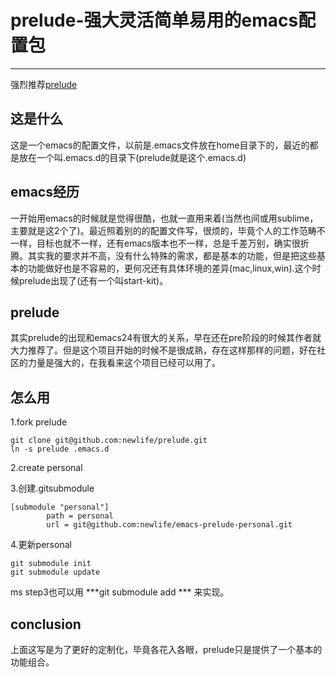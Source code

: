 prelude-强大灵活简单易用的emacs配置包
====

***
强烈推荐[prelude](https://github.com/bbatsov/prelude)

这是什么
-----
这是一个emacs的配置文件，以前是.emacs文件放在home目录下的，最近的都是放在一个叫.emacs.d的目录下(prelude就是这个.emacs.d)


emacs经历
------
一开始用emacs的时候就是觉得很酷，也就一直用来着(当然也间或用sublime，主要就是这2个了)。最近照着别的的配置文件写，很烦的，毕竟个人的工作范畴不一样，目标也就不一样，还有emacs版本也不一样，总是千差万别，确实很折腾。其实我的要求并不高，没有什么特殊的需求，都是基本的功能，但是把这些基本的功能做好也是不容易的，更何况还有具体环境的差异(mac,linux,win).这个时候prelude出现了(还有一个叫start-kit)。


prelude
----
其实prelude的出现和emacs24有很大的关系，早在还在pre阶段的时候其作者就大力推荐了。但是这个项目开始的时候不是很成熟，存在这样那样的问题，好在社区的力量是强大的，在我看来这个项目已经可以用了。

怎么用
----
1.fork prelude  

    git clone git@github.com:newlife/prelude.git
    ln -s prelude .emacs.d

2.create personal  
    
3.创建.gitsubmodule  
    
    [submodule "personal"]
            path = personal
            url = git@github.com:newlife/emacs-prelude-personal.git

4.更新personal  
    
    git submodule init
    git submodule update
    
ms step3也可以用 ***git submodule add ***  来实现。



conclusion
----
上面这写是为了更好的定制化，毕竟各花入各眼，prelude只是提供了一个基本的功能组合。
